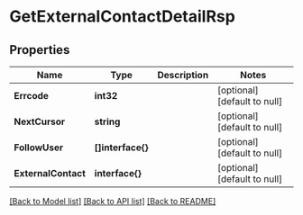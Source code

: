 # GetExternalContactDetailRsp

## Properties
Name | Type | Description | Notes
------------ | ------------- | ------------- | -------------
**Errcode** | **int32** |  | [optional] [default to null]
**NextCursor** | **string** |  | [optional] [default to null]
**FollowUser** | **[]interface{}** |  | [optional] [default to null]
**ExternalContact** | **interface{}** |  | [optional] [default to null]

[[Back to Model list]](../README.md#documentation-for-models) [[Back to API list]](../README.md#documentation-for-api-endpoints) [[Back to README]](../README.md)


